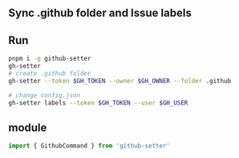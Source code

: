 ## Sync .github folder and Issue labels

## Run
```bash
pnpm i -g github-setter
gh-setter
# create .github folder
gh-setter --token $GH_TOKEN --owner $GH_OWNER --folder .github

# change config.json
gh-setter labels --token $GH_TOKEN --user $GH_USER
```

## module
```ts
import { GithubCommand } from 'github-setter'
```
